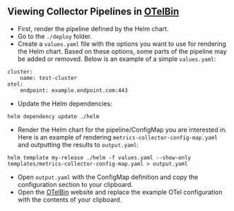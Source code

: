 ## Viewing Collector Pipelines in [OTelBin](https://www.otelbin.io/)
- First, render the pipeline defined by the Helm chart.
- Go to the `./deploy` folder.
- Create a `values.yaml` file with the options you want to use for rendering the Helm chart. Based on these options, some parts of the pipeline may be added or removed. Below is an example of a simple `values.yaml`:
```shell
cluster:
    name: test-cluster
otel:
    endpoint: example.endpoint.com:443 
```
- Update the Helm dependencies:
```shell
helm dependency update ./helm
```
- Render the Helm chart for the pipeline/ConfigMap you are interested in. Here is an example of rendering `metrics-collector-config-map.yaml` and outputting the results to `output.yaml`:
```shell
helm template my-release ./helm -f values.yaml --show-only templates/metrics-collector-config-map.yaml > output.yaml
```
- Open `output.yaml` with the ConfigMap definition and copy the configuration section to your clipboard.
- Open the [OTelBin](https://www.otelbin.io/) website and replace the example OTel configuration with the contents of your clipboard.

